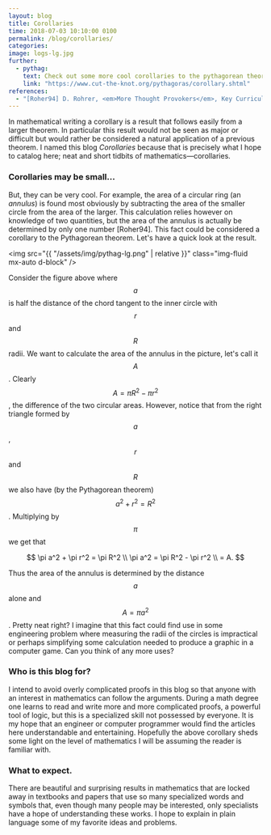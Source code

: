 ```yaml
---
layout: blog
title: Corollaries
time: 2018-07-03 10:10:00 0100
permalink: /blog/corollaries/
categories: 
image: logs-lg.jpg
further:
  - pythag:
    text: Check out some more cool corollaries to the pythagorean theorem on <em>Cut the Knot</em>.
    link: "https://www.cut-the-knot.org/pythagoras/corollary.shtml"
references:
  - "[Roher94] D. Rohrer, <em>More Thought Provokers</em>, Key Curriculum Press, 1994"
---
```


In mathematical writing a corollary is a result that follows easily from a larger theorem. In particular this result would not be seen as major or difficult but would rather be considered a natural application of a previous theorem. I named this blog <em>Corollaries</em> because that is precisely what I hope to catalog here; neat and short tidbits of mathematics—corollaries.

### Corollaries may be small...

But, they can be very cool. For example, the area of a circular ring (an *annulus*) is found most obviously by subtracting the area of the smaller circle from the area of the larger. This calculation relies however on knowledge of two quantities, but the area of the annulus is actually be determined by only one number [Roher94]. This fact could be considered a corollary to the Pythagorean theorem. Let's have a quick look at the result.

<img src="{{ "/assets/img/pythag-lg.png" | relative }}" class="img-fluid mx-auto d-block" />

Consider the figure above where $$a$$ is half the distance of the chord tangent to the inner circle with $$r$$ and $$R$$ radii. We want to calculate the area of the annulus in the picture, let's call it $$A$$. Clearly $$A = \pi R^2 - \pi r^2$$, the difference of the two circular areas. However, notice that from the right triangle formed by $$a$$, $$r$$ and $$R$$ we also have (by the Pythagorean theorem) $$a^2 + r^2 = R^2$$. Multiplying by $$\pi$$ we get that

$$
\pi a^2 + \pi r^2 = \pi R^2 \\
\pi a^2 = \pi R^2 - \pi r^2 \\
= A.
$$

Thus the area of the annulus is determined by the distance $$a$$ alone and $$A=\pi a^2$$. Pretty neat right? I imagine that this fact could find use in some engineering problem where measuring the radii of the circles is impractical or perhaps simplifying some calculation needed to produce a graphic in a computer game. Can you think of any more uses?

### Who is this blog for?

I intend to avoid overly complicated proofs in this blog so that anyone with an interest in mathematics can follow the arguments. During a math degree one learns to read and write more and more complicated proofs, a powerful tool of logic, but this is a specialized skill not possessed by everyone. It is my hope that an engineer or computer programmer would find the articles here understandable and entertaining. Hopefully the above corollary sheds some light on the level of mathematics I will be assuming the reader is familiar with.

### What to expect.

There are beautiful and surprising results in mathematics that are locked away in textbooks and papers that use so many specialized words and symbols that, even though many people may be interested, only specialists have a hope of understanding these works. I hope to explain in plain language some of my favorite ideas and problems.
